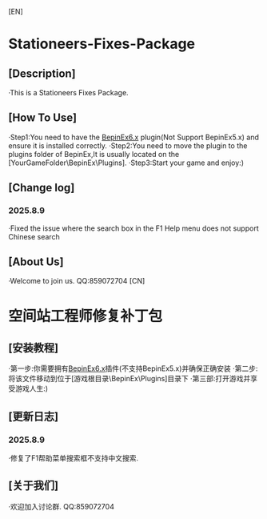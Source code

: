 [EN]
# Stationeers-Fixes-Package
## [Description]
·This is a Stationeers Fixes Package.
## [How To Use]
·Step1:You need to have the [BepinEx6.x](https://github.com/BepInEx/BepInEx?tab=readme-ov-file) plugin(Not Support BepinEx5.x) and ensure it is installed correctly.
·Step2:You need to move the plugin to the plugins folder of BepinEx,It is usually located on the [YourGameFolder\BepinEx\Plugins].
·Step3:Start your game and enjoy:)
## [Change log]
### 2025.8.9
·Fixed the issue where the search box in the F1 Help menu does not support Chinese search
## [About Us]
·Welcome to join us.
QQ:859072704
[CN]
# 空间站工程师修复补丁包
## [安装教程]
·第一步:你需要拥有[BepinEx6.x](https://github.com/BepInEx/BepInEx?tab=readme-ov-file)插件(不支持BepinEx5.x)并确保正确安装
·第二步:将该文件移动到位于[游戏根目录\BepinEx\Plugins]目录下
·第三部:打开游戏并享受游戏人生:)
## [更新日志]
### 2025.8.9
·修复了F1帮助菜单搜索框不支持中文搜索.
## [关于我们]
·欢迎加入讨论群.
QQ:859072704
